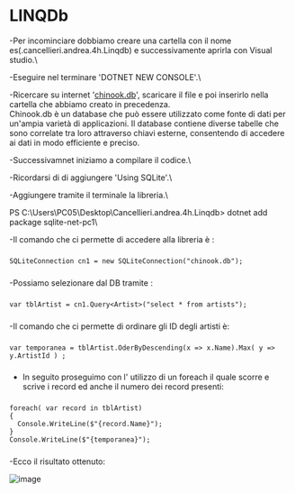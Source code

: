 # LINQDb
-Per incominciare dobbiamo creare una cartella con il nome es(.cancellieri.andrea.4h.Linqdb) e successivamente aprirla con Visual studio.\

-Eseguire nel terminare 'DOTNET NEW CONSOLE'.\

-Ricercare su internet '[chinook.db](https://www.sqlitetutorial.net/sqlite-sample-database/)', scaricare il file e poi inserirlo nella cartella che abbiamo creato in precedenza.\
Chinook.db è un database che può essere utilizzato come fonte di dati per un'ampia varietà di applicazioni. Il database contiene diverse tabelle che sono correlate tra loro attraverso chiavi esterne, consentendo di accedere ai dati in modo efficiente e preciso.

-Successivamnet iniziamo a compilare il codice.\

-Ricordarsi di di aggiungere 'Using SQLite'.\

-Aggiungere tramite il terminale la libreria.\

PS C:\Users\PC05\Desktop\Cancellieri.andrea.4h.Linqdb> dotnet  add package sqlite-net-pc1\


-Il comando che ci permette di accedere alla libreria è :
###
    SQLiteConnection cn1 = new SQLiteConnection("chinook.db");
###

-Possiamo selezionare dal DB tramite :
###
    var tblArtist = cn1.Query<Artist>("select * from artists");
###

-Il comando che ci permette di ordinare gli ID degli artisti è:
###
    var temporanea = tblArtist.OderByDescending(x => x.Name).Max( y => y.ArtistId ) ;
###    

- In seguito proseguimo con l' utilizzo di un foreach il quale scorre  e scrive i record ed anche il numero dei record presenti:
###
    foreach( var record in tblArtist)
    {
      Console.WriteLine($"{record.Name}");
    }
    Console.WriteLine($"{temporanea}");
###
    
-Ecco il risultato ottenuto:

![image](https://github.com/Keinssz/LINQDb/assets/116791211/97e1196e-659a-4640-8ecb-7f052abc90e1)
